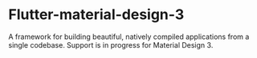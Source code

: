 # Flutter-material-design-3
A framework for building beautiful, natively compiled applications from a single codebase. Support is in progress for Material Design 3.
